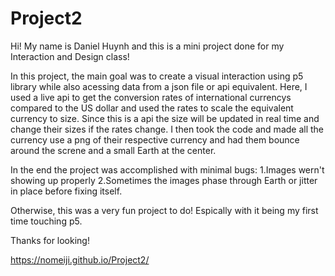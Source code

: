 # Project2

Hi! My name is Daniel Huynh and this is a mini project done for my Interaction and Design class!

In this project, the main goal was to create a visual interaction using p5 library while also acessing data from a json file or api equivalent.
Here, I used a live api to get the conversion rates of international currencys compared to the US dollar and used the rates to scale the equivalent currency to size. 
Since this is a api the size will be updated in real time and change their sizes if the rates change.
I then took the code and made all the currency use a png of their respective currency and had them bounce around the screne and a small Earth at the center.

In the end the project was accomplished with minimal bugs:
1.Images wern't showing up properly
2.Sometimes the images phase through Earth or jitter in place before fixing itself.

Otherwise, this was a very fun project to do! Espically with it being my first time touching p5.

Thanks for looking!

https://nomeiji.github.io/Project2/
